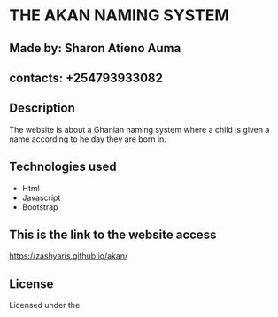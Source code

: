 # THE AKAN NAMING SYSTEM
## Made by: Sharon Atieno Auma
## contacts: +254793933082
## Description
 The website is about a Ghanian naming system where a child is given a name  according to he day they are born in.
 ## Technologies used
 * Html
 * Javascript
 * Bootstrap
## This is the link to the website access
 https://zashyaris.github.io/akan/ 
 ##  License
 Licensed under the <a href="MIT license.">